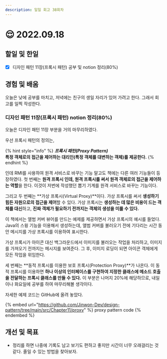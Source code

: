 ```yaml
---
description: 일일 회고 38회차
---
```


# 😌 2022.09.18

## 할일 및 한일

* [x] 디자인 패턴 11장(프록시 패턴) 공부 및 notion 정리(80%)

## 경험 및 배움

오늘은 낮에 공부를 마치고, 저녁에는 친구의 생일 자리가 있어 가려고 한다. 그래서 회고를 일찍 작성한다.

### 디자인 패턴 11장(프록시 패턴) notion 정리(80%)&#x20;

오늘은 디자인 패턴 11장 부분을 거의 마무리하였다.&#x20;

우선 프록시 패턴의 정의는,

{% hint style="info" %}
_**프록시 패턴(Proxy Pattern)**_\
**특정 객체로의 접근을 제어하는 대리인(특정 객체를 대변하는 객체)를 제공한다.**
{% endhint %}

인데 RMI를 사용하여 원격 서비스로 바꾸는 기능 말고도 책에는 다른 여러 기능들이 등장하였다. 첫 번째는 **원격 프록시 인데, 원격 프록시를 써서 원격 객체로의 접근을 제어하는 역할**을 한다. 이것이 저번에 작성했던 뽑기 기계를 원격 서비스로 바꾸는 기능이다.

그리고 두 번째는 **가상 프록시(Virtual Proxy)**이다. 가상 프록시를 써서 **생성하기 힘든 자원으로의 접근을 제어**할 수 있다. 가상 프록시는 **생성하는 데 많은 비용이 드는 객체를 대신**하고, **진짜 객체가 필요하기 전까지는 객체의 생성을 미룰 수 있다.**

이 책에서는 앨범 커버 뷰어를 만드는 예제를 제공하면서 가상 프록시의 예시를 들었다. Java의 스윙 기능을 이용해서 생성하는데, 앨범 커버를 불러오기 전에 기다리는 시간 동안 메시지를 가상 프록시를 이용하여 표시한다.

가상 프록시가 아이콘 대신 백그라운드에서 이미지를 불러오는 작업을 처리하고, 이미지를 가져오기 전까지는 메시지를 보여준다. 그 후, 이미지 로딩이 되면 아이콘 객체에게 모든 작업을 위임한다.

세 번째는 **동적 프록시를 이용한 보호 프록시(Protection Proxy)**가 나온다. 이 동적 프록시를 이용하면 **하나 이상의 인터페이스를 구현하여 지정한 클래스에 메소드 호출을 전달하는 프록시 클래스를 만들 수 있다.** 이 부분은 나머지 20%에 해당하므로, 내일이나 화요일에 공부를 하여 마무리해볼 생각이다.

자세한 예제 코드는 GitHub에 올려 놓았다.

{% embed url="https://github.com/Jinwon-Dev/design-pattern/tree/main/src/Chapter11/proxy" %}
proxy pattern code&#x20;
{% endembed %}

## 개선 및 목표&#x20;

* 정리를 하면 나중에 기록도 남고 보기도 편하고 좋지만 시간이 너무 오래걸리는 것 같다. 줄일 수 있는 방법을 찾아보자.
